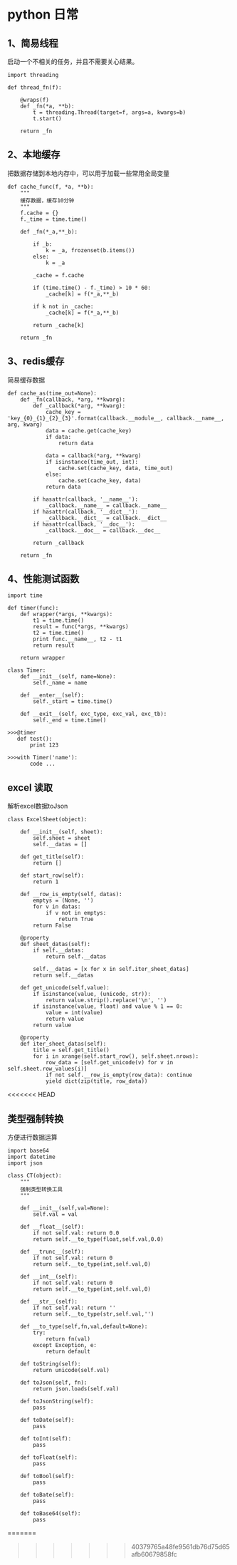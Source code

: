 # python 日常

## 1、简易线程
启动一个不相关的任务，并且不需要关心结果。
    
    import threading
    
    def thread_fn(f):
    
        @wraps(f)
        def _fn(*a, **b):
            t = threading.Thread(target=f, args=a, kwargs=b)
            t.start()
            
        return _fn
        
## 2、本地缓存
把数据存储到本地内存中，可以用于加载一些常用全局变量

    def cache_func(f, *a, **b):
        """
        缓存数据，缓存10分钟
        """
        f.cache = {}
        f._time = time.time()
    
        def _fn(*_a,**_b):
    
            if _b:
                k = _a, frozenset(b.items())
            else:
                k = _a
    
            _cache = f.cache
    
            if (time.time() - f._time) > 10 * 60:
                _cache[k] = f(*_a,**_b)
                
            if k not in _cache:
                _cache[k] = f(*_a,**_b)
    
            return _cache[k]
    
        return _fn
        
## 3、redis缓存
简易缓存数据

    def cache_as(time_out=None):
        def _fn(callback, *arg, **kwarg):
            def _callback(*arg, **kwarg):
                cache_key = 'key_{0}_{1}_{2}_{3}'.format(callback.__module__, callback.__name__, arg, kwarg)
                data = cache.get(cache_key)
                if data:
                    return data
    
                data = callback(*arg, **kwarg)
                if isinstance(time_out, int):
                    cache.set(cache_key, data, time_out)
                else:
                    cache.set(cache_key, data)
                return data
    
            if hasattr(callback, '__name__'):
                _callback.__name__ = callback.__name__
            if hasattr(callback, '__dict__'):
                _callback.__dict__ = callback.__dict__
            if hasattr(callback, '__doc__'):
                _callback.__doc__ = callback.__doc__
    
            return _callback
    
        return _fn
        
## 4、性能测试函数

    
    import time

    def timer(func):
        def wrapper(*args, **kwargs):
            t1 = time.time()
            result = func(*args, **kwargs)
            t2 = time.time()
            print func.__name__, t2 - t1
            return result
    
        return wrapper

    class Timer:
        def __init__(self, name=None):
            self._name = name
    
        def __enter__(self):
            self._start = time.time()
    
        def __exit__(self, exc_type, exc_val, exc_tb):
            self._end = time.time()
            
    >>>@timer
       def test():
           print 123
           
    >>>with Timer('name'):
           code ...
           
           
## excel 读取
解析excel数据toJson

    class ExcelSheet(object):

        def __init__(self, sheet):
            self.sheet = sheet
            self.__datas = []
    
        def get_title(self):
            return []
    
        def start_row(self):
            return 1
    
        def __row_is_empty(self, datas):
            emptys = (None, '')
            for v in datas:
                if v not in emptys:
                    return True
            return False
    
        @property
        def sheet_datas(self):
            if self.__datas:
                return self.__datas
    
            self.__datas = [x for x in self.iter_sheet_datas]
            return self.__datas
    
        def get_unicode(self,value):
            if isinstance(value, (unicode, str)):
                return value.strip().replace('\n', '')
            if isinstance(value, float) and value % 1 == 0:
                value = int(value)
                return value
            return value
    
        @property
        def iter_sheet_datas(self):
            title = self.get_title()
            for i in xrange(self.start_row(), self.sheet.nrows):
                row_data = [self.get_unicode(v) for v in self.sheet.row_values(i)]
                if not self.__row_is_empty(row_data): continue
                yield dict(zip(title, row_data))
<<<<<<< HEAD
                
           
## 类型强制转换
方便进行数据运算

    import base64
    import datetime
    import json
    
    class CT(object):
        """
        强制类型转换工具
        """
    
        def __init__(self,val=None):
            self.val = val
    
        def __float__(self):
            if not self.val: return 0.0
            return self.__to_type(float,self.val,0.0)
    
        def __trunc__(self):
            if not self.val: return 0
            return self.__to_type(int,self.val,0)
    
        def __int__(self):
            if not self.val: return 0
            return self.__to_type(int,self.val,0)
    
        def __str__(self):
            if not self.val: return ''
            return self.__to_type(str,self.val,'')
    
        def __to_type(self,fn,val,default=None):
            try: 
                return fn(val)
            except Exception, e: 
                return default
    
        def toString(self):
            return unicode(self.val)
    
        def toJson(self, fn):
            return json.loads(self.val)
    
        def toJsonString(self):
            pass
    
        def toDate(self):
            pass
    
        def toInt(self):
            pass
    
        def toFloat(self):
            pass
    
        def toBool(self):
            pass
    
        def toBate(self):
            pass
    
        def toBase64(self):
            pass

=======
>>>>>>> 40379765a48fe9561db76d75d65afb60679858fc
